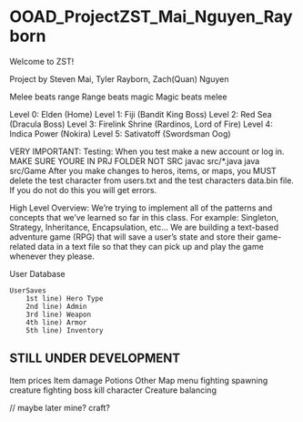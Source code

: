 # OOAD_ProjectZST_Mai_Nguyen_Rayborn
Welcome to ZST!

Project by Steven Mai, Tyler Rayborn, Zach(Quan) Nguyen

Melee beats range
Range beats magic
Magic beats melee

Level 0: Elden (Home)
Level 1: Fiji (Bandit King Boss)
Level 2: Red Sea (Dracula Boss)
Level 3: Firelink Shrine (Rardinos, Lord of Fire)
Level 4: Indica Power (Nokira)
Level 5: Sativatoff (Swordsman Oog)

VERY IMPORTANT:
Testing: When you test make a new account or log in.
MAKE SURE YOURE IN PRJ FOLDER NOT SRC
javac src/*.java
java src/Game
After you make changes to heros, items, or maps, you MUST delete the test character from users.txt and the test characters data.bin file. If you do not do this you will get errors.


High Level Overview: We’re trying to implement all of the patterns and concepts that we’ve learned so far in this class. For example: Singleton, Strategy, Inheritance, Encapsulation, etc… 
We are building a text-based adventure game (RPG) that will save a user’s state and store their game-related data in a text file so that they can pick up and play the game whenever they please.

User Database

    UserSaves
        1st line) Hero Type
        2nd line) Admin
        3rd line) Weapon
        4th line) Armor
        5th line) Inventory


STILL UNDER DEVELOPMENT
---------------------------
Item prices
Item damage
Potions
Other Map menu
fighting
spawning creature
fighting boss
kill character
Creature balancing

// maybe later
mine?
craft?